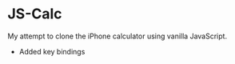 # JS-Calc
My attempt to clone the iPhone calculator using vanilla JavaScript.

- Added key bindings  
